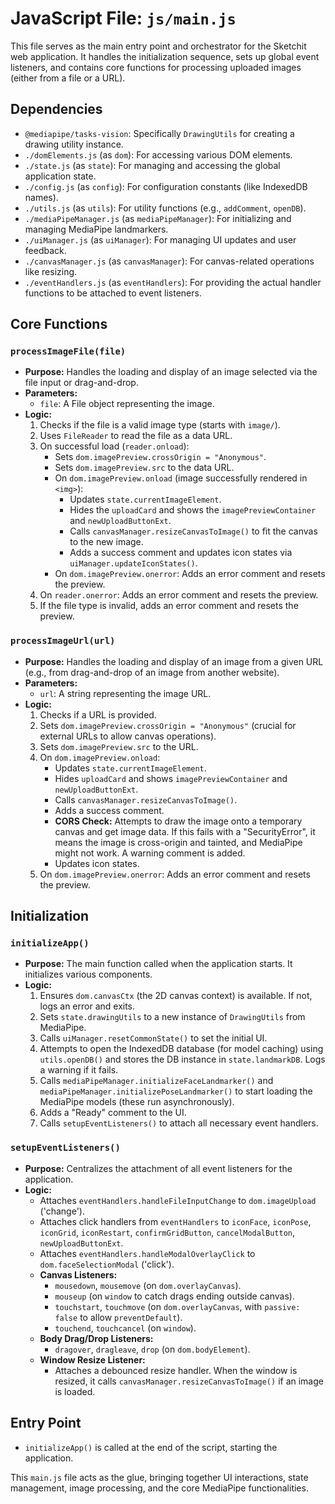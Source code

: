 # JavaScript File: `js/main.js`

This file serves as the main entry point and orchestrator for the Sketchit web application. It handles the initialization sequence, sets up global event listeners, and contains core functions for processing uploaded images (either from a file or a URL).

## Dependencies
*   `@mediapipe/tasks-vision`: Specifically `DrawingUtils` for creating a drawing utility instance.
*   `./domElements.js` (as `dom`): For accessing various DOM elements.
*   `./state.js` (as `state`): For managing and accessing the global application state.
*   `./config.js` (as `config`): For configuration constants (like IndexedDB names).
*   `./utils.js` (as `utils`): For utility functions (e.g., `addComment`, `openDB`).
*   `./mediaPipeManager.js` (as `mediaPipeManager`): For initializing and managing MediaPipe landmarkers.
*   `./uiManager.js` (as `uiManager`): For managing UI updates and user feedback.
*   `./canvasManager.js` (as `canvasManager`): For canvas-related operations like resizing.
*   `./eventHandlers.js` (as `eventHandlers`): For providing the actual handler functions to be attached to event listeners.

## Core Functions

### `processImageFile(file)`
*   **Purpose:** Handles the loading and display of an image selected via the file input or drag-and-drop.
*   **Parameters:**
    *   `file`: A File object representing the image.
*   **Logic:**
    1.  Checks if the file is a valid image type (starts with `image/`).
    2.  Uses `FileReader` to read the file as a data URL.
    3.  On successful load (`reader.onload`):
        *   Sets `dom.imagePreview.crossOrigin = "Anonymous"`.
        *   Sets `dom.imagePreview.src` to the data URL.
        *   On `dom.imagePreview.onload` (image successfully rendered in `<img>`):
            *   Updates `state.currentImageElement`.
            *   Hides the `uploadCard` and shows the `imagePreviewContainer` and `newUploadButtonExt`.
            *   Calls `canvasManager.resizeCanvasToImage()` to fit the canvas to the new image.
            *   Adds a success comment and updates icon states via `uiManager.updateIconStates()`.
        *   On `dom.imagePreview.onerror`: Adds an error comment and resets the preview.
    4.  On `reader.onerror`: Adds an error comment and resets the preview.
    5.  If the file type is invalid, adds an error comment and resets the preview.

### `processImageUrl(url)`
*   **Purpose:** Handles the loading and display of an image from a given URL (e.g., from drag-and-drop of an image from another website).
*   **Parameters:**
    *   `url`: A string representing the image URL.
*   **Logic:**
    1.  Checks if a URL is provided.
    2.  Sets `dom.imagePreview.crossOrigin = "Anonymous"` (crucial for external URLs to allow canvas operations).
    3.  Sets `dom.imagePreview.src` to the URL.
    4.  On `dom.imagePreview.onload`:
        *   Updates `state.currentImageElement`.
        *   Hides `uploadCard` and shows `imagePreviewContainer` and `newUploadButtonExt`.
        *   Calls `canvasManager.resizeCanvasToImage()`.
        *   Adds a success comment.
        *   **CORS Check:** Attempts to draw the image onto a temporary canvas and get image data. If this fails with a "SecurityError", it means the image is cross-origin and tainted, and MediaPipe might not work. A warning comment is added.
        *   Updates icon states.
    5.  On `dom.imagePreview.onerror`: Adds an error comment and resets the preview.

## Initialization

### `initializeApp()`
*   **Purpose:** The main function called when the application starts. It initializes various components.
*   **Logic:**
    1.  Ensures `dom.canvasCtx` (the 2D canvas context) is available. If not, logs an error and exits.
    2.  Sets `state.drawingUtils` to a new instance of `DrawingUtils` from MediaPipe.
    3.  Calls `uiManager.resetCommonState()` to set the initial UI.
    4.  Attempts to open the IndexedDB database (for model caching) using `utils.openDB()` and stores the DB instance in `state.landmarkDB`. Logs a warning if it fails.
    5.  Calls `mediaPipeManager.initializeFaceLandmarker()` and `mediaPipeManager.initializePoseLandmarker()` to start loading the MediaPipe models (these run asynchronously).
    6.  Adds a "Ready" comment to the UI.
    7.  Calls `setupEventListeners()` to attach all necessary event handlers.

### `setupEventListeners()`
*   **Purpose:** Centralizes the attachment of all event listeners for the application.
*   **Logic:**
    *   Attaches `eventHandlers.handleFileInputChange` to `dom.imageUpload` ('change').
    *   Attaches click handlers from `eventHandlers` to `iconFace`, `iconPose`, `iconGrid`, `iconRestart`, `confirmGridButton`, `cancelModalButton`, `newUploadButtonExt`.
    *   Attaches `eventHandlers.handleModalOverlayClick` to `dom.faceSelectionModal` ('click').
    *   **Canvas Listeners:**
        *   `mousedown`, `mousemove` (on `dom.overlayCanvas`).
        *   `mouseup` (on `window` to catch drags ending outside canvas).
        *   `touchstart`, `touchmove` (on `dom.overlayCanvas`, with `passive: false` to allow `preventDefault`).
        *   `touchend`, `touchcancel` (on `window`).
    *   **Body Drag/Drop Listeners:**
        *   `dragover`, `dragleave`, `drop` (on `dom.bodyElement`).
    *   **Window Resize Listener:**
        *   Attaches a debounced resize handler. When the window is resized, it calls `canvasManager.resizeCanvasToImage()` if an image is loaded.

## Entry Point
*   `initializeApp()` is called at the end of the script, starting the application.

This `main.js` file acts as the glue, bringing together UI interactions, state management, image processing, and the core MediaPipe functionalities.
```
